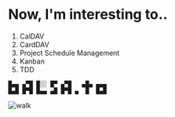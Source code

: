 # Now, I'm interesting to..
  1. CalDAV
  2. CardDAV
  3. Project Schedule Management
  4. Kanban
  5. TDD


```
█▄▄ ▄▀█ █░░ █▀ ▄▀█   ▄█▄ ▄▄▄
█▄█ █▀█ █▄▄ ▄█ █▀█ ▄  █  █▄█
```

![walk](https://raw.githubusercontent.com/taegyunko/public/main/walk.gif)
